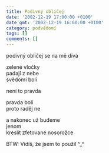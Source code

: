 ```yaml
---
title: Podivný obličej
date: '2002-12-19 17:00:00 +0100'
date_gmt: '2002-12-19 16:00:00 +0100'
category: podvědomí
tags: []
comments: []
---
```


<p>podivný obličej se na mě dívá</p>
<p>zelené vločky<br>padají z nebe<br>svědomí bolí</p>
<p>není to pravda</p>
<p>pravda bolí<br>proto raděj ne</p>
<p>a nakonec už budeme<br>jenom<br>kreslit zfetované nosorožce</p>
<p>BTW: Vidíš, že jsem to použil ^_^</p>
